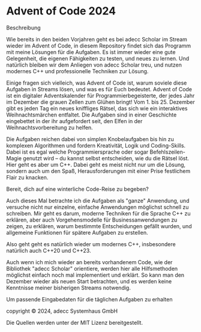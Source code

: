 # Advent of Code 2024
Beschreibung

Wie bereits in den beiden Vorjahren geht es bei adecc Scholar im Stream wieder im Advent of Code, in diesem Repository findet sich das Programm
mit meine Lösungen für die Aufgaben. Es ist immer wieder eine gute Gelegenheit, die eigenen Fähigkeiten zu testen, und neues zu lernen. Und natürlich bleiben 
wir dem Anliegen von adecc Scholar treu, und nutzen modernes C++ und professionelle Techniken zur Lösung.

Einige fragen sich vielleich, was Advent of Code ist, warum soviele diese Aufgaben in Streams lösen, und was es für Euch bedeutet. Advent of Code ist ein digitaler 
Adventskalender für Programmierbegeisterte, der jedes Jahr im Dezember die grauen Zellen zum Glühen bringt! Vom 1. bis 25. Dezember gibt es jeden Tag ein neues kniffliges
Rätsel, das sich wie ein interaktives Weihnachtsmärchen entfaltet. Die Aufgaben sind in einer Geschichte eingebettet in der ihr aufgefordert seit, den Elfen in der 
Weihnachtsvorbereitung zu helfen.

Die Aufgaben reichen dabei von simplen Knobelaufgaben bis hin zu komplexen Algorithmen und fordern Kreativität, Logik und Coding-Skills. Dabei ist es egal welche Programmiersprache 
oder sogar Befehlszeilen-Magie genutzt wird – du kannst selbst entscheiden, wie du die Rätsel löst. Hier geht es aber um C++. Dabei geht es meist nicht nur um die Lösung, sondern auch 
um den Spaß, Herausforderungen mit einer Prise festlichem Flair zu knacken.

Bereit, dich auf eine winterliche Code-Reise zu begeben?

Auch dieses Mal betrachte ich die Aufgaben als "ganze" Anwendung, und versuche nicht nur einzelne, einfache Anwendungen möglichst schnell zu schreiben. Mir geht es darum, moderne Techniken
für die Sprache C++ zu erklären, aber auch Vorgehensmodelle für Businessanwendungen zu zeigen, zu erklären, warum bestimmte Entscheidungen gefällt wurden, und allgemeine Funktionen für
spätere Aufgaben zu erstellen.

Also geht geht es natürlich wieder um modernes C++, insbesondere natürlich auch C++20 und C++23.

Auch wenn ich mich wieder an bereits vorhandenem Code, wie der Bibliothek "adecc Scholar" orientiere, werden 
hier alle Hilfsmethoden möglichst einfach noch mal implementiert und erklärt. So kann man den Dezember wieder
als neuen Start betrachten, und es werden keine Kenntnisse meiner bisherigen Streams notwendig.

Um passende Eingabedaten für die täglichen Aufgaben zu erhalten

copyright © 2024, adecc Systemhaus GmbH

Die Quellen werden unter der MIT Lizenz bereitgestellt.
